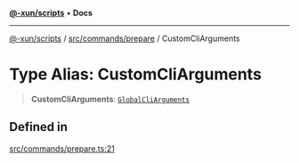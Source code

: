 [**@-xun/scripts**](../../../../README.md) • **Docs**

***

[@-xun/scripts](../../../../README.md) / [src/commands/prepare](../README.md) / CustomCliArguments

# Type Alias: CustomCliArguments

> **CustomCliArguments**: [`GlobalCliArguments`](../../../configure/type-aliases/GlobalCliArguments.md)

## Defined in

[src/commands/prepare.ts:21](https://github.com/Xunnamius/xscripts/blob/e4a1e0b3d6a20ae598f5a6feb2cf2b7ba077b6a7/src/commands/prepare.ts#L21)
